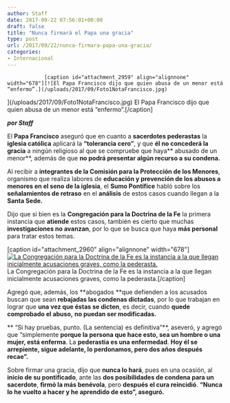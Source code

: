 ```yaml
---
author: Staff
date: 2017-09-22 07:56:01+00:00
draft: false
title: "Nunca firmará el Papa una gracia"
type: post
url: /2017/09/22/nunca-firmara-papa-una-gracia/
categories:
- Internacional
---
```



				[caption id="attachment_2959" align="alignnone" width="678"][![El Papa Francisco dijo que quien abusa de un menor está “enfermo”.](/uploads/2017/09/Foto1NotaFrancisco.jpg)
](/uploads/2017/09/Foto1NotaFrancisco.jpg) El Papa Francisco dijo que quien abusa de un menor está “enfermo”.[/caption]

_**por Staff**_

El **Papa Francisco** aseguró que en cuanto a **sacerdotes pederastas** la **iglesia católica** aplicará la **“tolerancia cero”**, y que **él no concederá la gracia** a ningún religioso al que se compruebe que haya** abusado de un menor**, además de que **no podrá presentar algún recurso a su condena.**

Al recibir a **integrantes de la Comisión para la Protección de los Menores**, organismo que realiza labores de **educación y prevención de los abusos a menores en el seno de la iglesia**, el **Sumo Pontífice** habló sobre los **señalamientos de retraso** en el **análisis** de estos casos cuando llegan a la **Santa Sede.**

Dijo que si bien es la **Congregación para la Doctrina de la Fe** la primera instancia que **atiende** estos casos, también es cierto que muchas **investigaciones no avanzan**, por lo que se busca que haya **más personal** para tratar estos temas.

[caption id="attachment_2960" align="alignnone" width="678"][![La Congregación para la Doctrina de la Fe es la instancia a la que llegan inicialmente acusaciones graves, como la pederasta.](/uploads/2017/09/Foto2NotaFrancisco.jpg)
](/uploads/2017/09/Foto2NotaFrancisco.jpg) La Congregación para la Doctrina de la Fe es la instancia a la que llegan inicialmente acusaciones graves, como la pederasta.[/caption]

Agregó que, además, los **abogados **que defienden a los acusados buscan que sean **rebajadas las condenas dictadas**, por lo que trabajan en lograr que **una vez que éstas se dicten**, es decir, cuando **quede comprobado el abuso,** **no puedan ser modificadas.**

** “Si hay pruebas, punto. (La sentencia) es definitiva”**, aseveró, y agregó que “simplemente **porque la persona que hace esto, sea un hombre o una mujer, está enferma**. La **pederastia es una enfermedad**. **Hoy él se arrepiente, sigue adelante, lo perdonamos, pero dos años después recae”.**

Sobre firmar una gracia, dijo que **nunca lo hará**, pues en una ocasión, al **inicio de su pontificado**, ante las **dos posibilidades de condena para un sacerdote**, **firmó la más benévola**, pero **después el cura reincidió**. **“Nunca lo he vuelto a hacer y he aprendido de esto”, aseguró.**		
